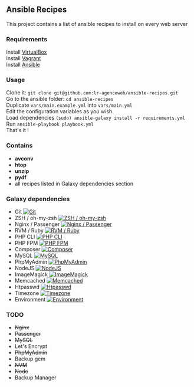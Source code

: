 ## Ansible Recipes

This project contains a list of ansible recipes to install on every web server

### Requirements
Install [VirtualBox](https://www.virtualbox.org/)  
Install [Vagrant](https://www.vagrantup.com/)  
Install [Ansible](http://docs.ansible.com/ansible/intro_installation.html)  

### Usage
Clone it: `git clone git@github.com:lr-agenceweb/ansible-recipes.git`  
Go to the ansible folder: `cd ansible-recipes`  
Duplicate `vars/main.example.yml` into `vars/main.yml`  
Edit the configuration variables as you wish  
Load dependencies `(sudo) ansible-galaxy install -r requirements.yml`  
Run `ansible-playbook playbook.yml`  
That's it !  

### Contains
- **avconv**
- **htop**
- **unzip**
- **pydf**
- all recipes listed in Galaxy dependencies section

### Galaxy dependencies
- Git [![Git](https://img.shields.io/badge/galaxy-franklinkim.git-660198.svg?style=flat-square)](https://galaxy.ansible.com/franklinkim/git)
- ZSH / oh-my-zsh [![ZSH / oh-my-zsh](https://img.shields.io/badge/galaxy-franklinkim.users--oh--my--zsh-660198.svg?style=flat-square)](https://galaxy.ansible.com/franklinkim/users-oh-my-zsh)
- Nginx / Passenger [![Nginx / Passenger](https://img.shields.io/badge/galaxy-mtpereira.passenger-660198.svg?style=flat-square)](https://galaxy.ansible.com/mtpereira/passenger)
- RVM / Ruby [![RVM / Ruby](https://img.shields.io/badge/galaxy-rvm_io.rvm1--ruby-660198.svg?style=flat-square)](https://galaxy.ansible.com/rvm_io/rvm1-ruby)
- PHP CLI [![PHP CLI](https://img.shields.io/badge/galaxy-novuso.php--cli-660198.svg?style=flat-square)](https://galaxy.ansible.com/novuso/php-cli/)
- PHP FPM [![PHP FPM](https://img.shields.io/badge/galaxy-nbz4live.php--fpm-660198.svg?style=flat-square)](https://galaxy.ansible.com/nbz4live/php-fpm/)
- Composer [![Composer](https://img.shields.io/badge/galaxy-tersmitten.composer-660198.svg?style=flat-square)](https://galaxy.ansible.com/tersmitten/composer/)
- MySQL [![MySQL](https://img.shields.io/badge/galaxy-mjanser.mysql-660198.svg?style=flat-square)](https://galaxy.ansible.com/mjanser/mysql/)
- PhpMyAdmin [![PhpMyAdmin](https://img.shields.io/badge/galaxy-mjanser.phpmyadmin-660198.svg?style=flat-square)](https://galaxy.ansible.com/mjanser/phpmyadmin/)
- NodeJS [![NodeJS](https://img.shields.io/badge/galaxy-williamyeh.nodejs-660198.svg?style=flat-square)](https://galaxy.ansible.com/williamyeh/nodejs/)
- ImageMagick [![ImageMagick](https://img.shields.io/badge/galaxy-hashbangcode.imagemagick-660198.svg?style=flat-square)](https://galaxy.ansible.com/hashbangcode/imagemagick/)
- Memcached [![Memcached](https://img.shields.io/badge/galaxy-geerlingguy.memcached-660198.svg?style=flat-square)](https://galaxy.ansible.com/geerlingguy/memcached/)
- Htpasswd [![Htpasswd](https://img.shields.io/badge/galaxy-franklinkim.htpasswd-660198.svg?style=flat-square)](https://galaxy.ansible.com/franklinkim/htpasswd/)
- Timezone [![Timezone](https://img.shields.io/badge/galaxy-franklinkim.timezone-660198.svg?style=flat-square)](https://galaxy.ansible.com/franklinkim/timezone/)
- Environment [![Environment](https://img.shields.io/badge/galaxy-franklinkim.environment-660198.svg?style=flat-square)](https://galaxy.ansible.com/franklinkim/environment/)

### TODO
- ~~Nginx~~
- ~~Passenger~~
- ~~MySQL~~
- Let's Encrypt
- ~~PhpMyAdmin~~
- Backup gem
- ~~NVM~~
- ~~Node~~
- Backup Manager